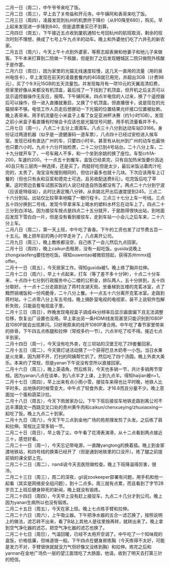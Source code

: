 二月一日（周二），中午爷爷来吃了饭。</br>
二月二日（周三），早上去了关帝庙和开元寺。中午姨阿和表哥来吃了饭。</br>
二月三日（周四），凌晨发现到杭州的机票终于降价（从910降至680），购买。早上起来发现进一步降到640，但是退票重买已不划算。</br>
二月四日（周五），下午接近五点收到厦航通知七号回杭州的航班取消，剩余的班次时刻不理想，换成了七号上午九点半的动车。晚上和外婆他们吃了六井孔的新农家。</br>
二月五日（周六），今天上午十点到外婆家，等蔡志超表舅和他妻子和他儿子来做客。下午本来打算到二院做一下核酸，但是到了之后发现鲤城区二院只做院外核酸于是作罢。</br>
二月六日（周日），因为家里的光猫无线速度较慢，这几天一直用的流量（用的泉州电信卡），早上发现在前天的凌晨套餐内的4GB就已用完，并超出3GB（计费98元），买了个9.9元15GB的五天流量包。并发现每月有一项10元的天翼高清扣费，但家里好像从来都没有机顶盒，最后找了一下找到了机顶盒，但开机之后主页可以显示遥控器操作无反应，报障。下午姨阿来。四点半电信的人过来，换了个遥控器后可以操作，但一进入直播就重启，又换了个机顶盒。但直播很卡，说是现在的光猫频率不够。电信工作人员走后想挪动一下光猫的位置结果光纤接口位置被扯断。晚上表哥来。用手机流量在小米盒子上看了女足亚洲杯决赛（约1小时1GB）。发现之前小米盒子看直播有时候会卡应该也是光猫信号问题，用手机流量看并不卡。</br>
二月七日（周一），八点二十五分上滴滴车。八点三十八分到达动车站D3166。身份证过两道机器（似乎是一道健康码一道车票），八点四十已经过安检进入候车室。发现已经有直达广州的车，只要四小时半。甚至有从杭州到广州的动车也最快也只要六小时。九点十六分开始检票，二十二分已到4号站台。二十八分上车，二十九分就开车了，一号车厢人不多，和一个坐到余姚的换了座位。车型crh1A-200，车速约200。十一点五十到餐车，盒饭已经卖完，只有自加热米饭要价高达40且只有三层肉一种选择，还是买了。肉挺好吃但是太少，最后米饭沾着肉汁吃完的，太贵了，淘宝没有搜到相同的，但估计最多也就十几块。下次应该用车上订餐的（但也只有永和豆浆和德克士可选，且另收配送费8元）。吃完饭后吃了苹果。这时旁边去餐车试图买饭的人说已经连自热饭都没有了。两点二十六分到宁波（应该是特级站），此时比表定晚八分钟。从余姚北开出后速度提到245。三点二十六分到站。出站仅比较草率地瞄了一眼行程卡。三点三十七分上车一号线。三点五十四分换到二号线，发现今早拿来车上喝水的塑料水杯忘在动车上了。四点二十三分到白洋站。因为接驳车按点是四点二十五分就开，于是跑得很快出站，到地面后发现下雪白白一片，但是没有看到接驳车，走到车站一小会儿之后车来，二十六分上车。</br>
二月八日（周二），第一天上班，中午吃了香香。下午的工资也发了过节费五百一十五元。晚上把年前的两小时早走补了，八点离开公司。</br>
二月九日（周三），晚上教练都没空，自己练了一会儿然后九点回家。</br>
二月十日（周四），晚上caikun去租房，没有一起吃饭。gusida说晚上zhongxiaofeng要找他吃饭。得知xuwentao被微软捞起，获得苏州mmx组offer。</br>
二月十一日（周五），今天居家工作。得知gusida被1。晚上练了胸并拉伸。</br>
二月十二日（周六），早上十点起来，打车（等了差不多十分钟），十点二十分车来，十点四十七分到行政服务中心二楼的公积金，排队两人，五十分排到，五十四分取好。十一点十二分走路到达了蒋村龙湖天街。坐垂梯到五楼的克茗冰室，点了黯然销魂饭和一份鸡脆骨，二十八分上餐。十一点五十六分离开克茗冰室。走路到蒋村站，十二点零八分上车五号线。晚上搞卧室电视的电视家，装不上说软件包解析失败，只能装在电视盒子里。</br>
二月十三日（周日），昨晚发现电视盒子调成4k分辨率后显示画面偏下且无法调整位移，恢复出厂设置也没用。早上拿出另一条HDMI线发现甚至只能识别到1080P且1080P就会出现屏闪。只好用原来的线开1080P凑合用。中午吃了春节家里带来的排骨。下午四五点练腿和拉伸（常规多约一节）。六点半吃了咬不得。接近七点半到家。</br>
二月十四日（周一），今天没有吃外卖，在三坝站的汉堡王吃了29套餐回家。</br>
二月十五日（周二），今天猜灯谜活动猜了一个获得巴旦木奶枣一小包。当日水果是火龙果，因为掰不开，打扫的阿姨帮忙扒了。然后吃了四个汤圆。晚上外卖大美乐。本来约了常规，但是yanan下午说没有空所以直接回家。</br>
二月十六日（周三），晚上英语角，然后练背，今天也多销一节，共计多销两节常规。因为yanan八点在谈单，到八点半才上课，上到九点半。得知haijian被n+1。</br>
二月十七日（周四），早上出来有点小雨小雪，接驳车来得也比平时晚，地铁人比平时多。出地铁的时候雪变大，中午点了轻食外卖，才16.8而且分量不少。晚上意面加一个蛋和蔬菜沙拉。</br>
二月十八日（周五），今天下雨居家办公。下午下班后接驳车地铁走路到离公司不远丰潭路文一西路交叉口处的贵州黄牛肉和caikun/chenxueying/zhuxiaoxing一起吃了饭。晚上九点二十到家。</br>
二月十九日（周六），今天下午三点到金地广场的苑苑理发剪了头发。之后练了肩和拉伸。常规比正常多销一节。</br>
二月二十日（周日），早上吸了尘，中午看了花滑表演滑，从十二点看到两点接近三十，感觉好看。</br>
二月二十一日（周一），今天忘记带电源，一直蹭yangtong的换着插。晚上到金家渡地铁站，和四号线的换乘已经开了（但是通到地铁里的口没开）。练了腿之前提前销的课全部上完。</br>
二月二十二日（周二），nandi说今天去医院做检查。晚上下班降温得厉害，很冷。</br>
二月二十三日（周三），周二的深夜，gil说zookeeper部署有问题，用手机和他一起看（其实是网络安全组问题），到十二点多。周三就有点累，而且看到了字节28岁员工上班后健身猝死的新闻，晚上就没有锻炼。</br>
二月二十四日（周四），今天早上没有赶上接驳车，九点二十几分才到公司。晚上因为yanan生病所以也没有锻炼。</br>
二月二十五日（周五），今天在家上班。晚上七点练手臂和拉伸。</br>
二月二十六日（周六），上午吸尘器。下午把净水器的五合一滤芯换了，按照说明上的做法，滤芯转不出来，看了B站上其他人是往里按再转，就转出来了。晚上拿到空气净化器的滤芯，把空气净化器的滤芯也换了。</br>
二月二十七日（周日），气温回暖，已经不太用开空调了。中午吃了一个知味观的盒饭，价格低廉，但味道很一般。下午四点在健身房练胸（今天练得不太好，可能是发力不对，手臂很快就就没力气但好像又没练到胸）和拉伸。练完之后和yannan在金地广场负一层的望江面馆吃了大肠面，他请。收到了明天去打第三针的短信。</br>
